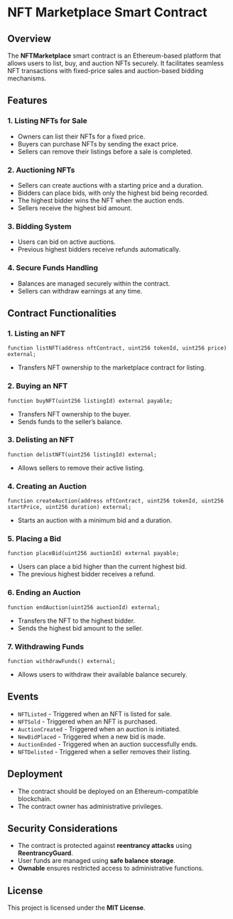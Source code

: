# NFT Marketplace Smart Contract

## Overview
The **NFTMarketplace** smart contract is an Ethereum-based platform that allows users to list, buy, and auction NFTs securely. It facilitates seamless NFT transactions with fixed-price sales and auction-based bidding mechanisms.

## Features
### 1. **Listing NFTs for Sale**
- Owners can list their NFTs for a fixed price.
- Buyers can purchase NFTs by sending the exact price.
- Sellers can remove their listings before a sale is completed.

### 2. **Auctioning NFTs**
- Sellers can create auctions with a starting price and a duration.
- Bidders can place bids, with only the highest bid being recorded.
- The highest bidder wins the NFT when the auction ends.
- Sellers receive the highest bid amount.

### 3. **Bidding System**
- Users can bid on active auctions.
- Previous highest bidders receive refunds automatically.

### 4. **Secure Funds Handling**
- Balances are managed securely within the contract.
- Sellers can withdraw earnings at any time.

## Contract Functionalities
### **1. Listing an NFT**
```solidity
function listNFT(address nftContract, uint256 tokenId, uint256 price) external;
```
- Transfers NFT ownership to the marketplace contract for listing.

### **2. Buying an NFT**
```solidity
function buyNFT(uint256 listingId) external payable;
```
- Transfers NFT ownership to the buyer.
- Sends funds to the seller’s balance.

### **3. Delisting an NFT**
```solidity
function delistNFT(uint256 listingId) external;
```
- Allows sellers to remove their active listing.

### **4. Creating an Auction**
```solidity
function createAuction(address nftContract, uint256 tokenId, uint256 startPrice, uint256 duration) external;
```
- Starts an auction with a minimum bid and a duration.

### **5. Placing a Bid**
```solidity
function placeBid(uint256 auctionId) external payable;
```
- Users can place a bid higher than the current highest bid.
- The previous highest bidder receives a refund.

### **6. Ending an Auction**
```solidity
function endAuction(uint256 auctionId) external;
```
- Transfers the NFT to the highest bidder.
- Sends the highest bid amount to the seller.

### **7. Withdrawing Funds**
```solidity
function withdrawFunds() external;
```
- Allows users to withdraw their available balance securely.

## Events
- `NFTListed` - Triggered when an NFT is listed for sale.
- `NFTSold` - Triggered when an NFT is purchased.
- `AuctionCreated` - Triggered when an auction is initiated.
- `NewBidPlaced` - Triggered when a new bid is made.
- `AuctionEnded` - Triggered when an auction successfully ends.
- `NFTDelisted` - Triggered when a seller removes their listing.

## Deployment
- The contract should be deployed on an Ethereum-compatible blockchain.
- The contract owner has administrative privileges.

## Security Considerations
- The contract is protected against **reentrancy attacks** using **ReentrancyGuard**.
- User funds are managed using **safe balance storage**.
- **Ownable** ensures restricted access to administrative functions.

## License
This project is licensed under the **MIT License**.


